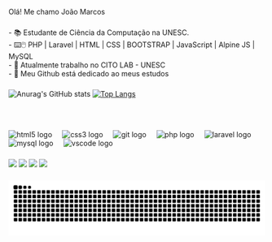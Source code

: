 <p align="left">Olá! Me chamo João Marcos</p>

###

<p align="left">- 📚 Estudante de Ciência da Computação na UNESC.<br>- ⌨️🖱️ PHP | Laravel | HTML | CSS | BOOTSTRAP | JavaScript | Alpine JS | MySQL<br>- 💼 Atualmente trabalho no CITO LAB - UNESC<br>- 🗿 Meu Github está dedicado ao meus estudos</p>

###

![Anurag's GitHub stats](https://github-readme-stats.vercel.app/api?username=joaomarcosvs&show_icons=true&theme=dark)
[![Top Langs](https://github-readme-stats.vercel.app/api/top-langs/?username=joaomarcosvs&layout=compact&theme=dark)](https://github.com/joaomarcosvs/github-readme-stats)


###

<br clear="both">

###

<div align="left">
  <img src="https://cdn.jsdelivr.net/gh/devicons/devicon/icons/html5/html5-original.svg" height="40" alt="html5 logo"  />
  <img width="12" />
  <img src="https://cdn.jsdelivr.net/gh/devicons/devicon/icons/css3/css3-original.svg" height="40" alt="css3 logo"  />
  <img width="12" />
  <img src="https://cdn.jsdelivr.net/gh/devicons/devicon/icons/git/git-original.svg" height="40" alt="git logo"  />
  <img width="12" />
  <img src="https://cdn.jsdelivr.net/gh/devicons/devicon/icons/php/php-original.svg" height="40" alt="php logo"  />
  <img width="12" />
  <img src="https://cdn.jsdelivr.net/gh/devicons/devicon/icons/laravel/laravel-original.svg" height="40" alt="laravel logo"  />
  <img width="12" />
  <img src="https://cdn.jsdelivr.net/gh/devicons/devicon/icons/mysql/mysql-original-wordmark.svg" height="40" alt="mysql logo"  />
  <img width="12" />
  <img src="https://cdn.jsdelivr.net/gh/devicons/devicon/icons/vscode/vscode-original.svg" height="40" alt="vscode logo"  />
</div>

###

<div align="left">
  <a href="https://www.instagram.com/joaomarcos.vs/" target="_blank"><img src="https://img.shields.io/badge/-Instagram-%23E4405F?style=for-the-badge&logo=instagram&logoColor=white" target="_blank"></a>
  <a href="https://discord.gg/joaomarcos.vs" target="_blank"><img src="https://img.shields.io/badge/Discord-7289DA?style=for-the-badge&logo=discord&logoColor=white" target="_blank"></a> 
  <a href ="joaomarcos.vieirasantos@gmail.com"><img src="https://img.shields.io/badge/-Gmail-%23333?style=for-the-badge&logo=gmail&logoColor=white" target="_blank"></a>
  <a href="https://www.linkedin.com/in/joaomarcosvs" target="_blank"><img src="https://img.shields.io/badge/-LinkedIn-%230077B5?style=for-the-badge&logo=linkedin&logoColor=white" target="_blank"></a> 
</div>

###


<img align="left" src="https://raw.githubusercontent.com/joaomarcosvs/joaomarcosvs/output/snake.svg" alt="Snake animation" />
